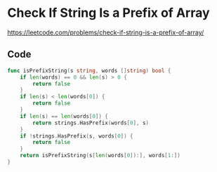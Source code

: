# Check If String Is a Prefix of Array

https://leetcode.com/problems/check-if-string-is-a-prefix-of-array/

## Code

```go
func isPrefixString(s string, words []string) bool {
    if len(words) == 0 && len(s) > 0 {
        return false
    }
    if len(s) < len(words[0]) {
        return false
    }
    if len(s) == len(words[0]) {
        return strings.HasPrefix(words[0], s)
    }
    if !strings.HasPrefix(s, words[0]) {
        return false
    }
    return isPrefixString(s[len(words[0]):], words[1:])
}
```

